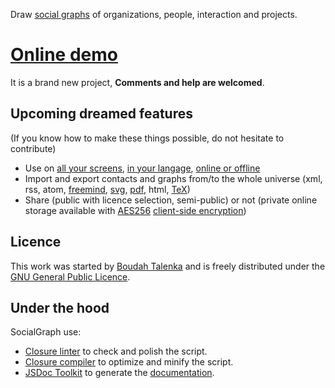 Draw [social graphs](https://en.wikipedia.org/wiki/Social_graph) of organizations, people, interaction and projects.

# [Online demo](http://socialgraph.boudah.pl/?demo)

It is a brand new project, __Comments and help are welcomed__.

## Upcoming dreamed features

(If you know how to make these things possible, do not hesitate to contribute)

* Use on [all your screens](https://en.wikipedia.org/wiki/Responsive_web_design), [in your langage](https://en.wikipedia.org/wiki/Internationalization_and_localization), [online or offline](https://en.wikipedia.org/wiki/Online_and_offline)
* Import and export contacts and graphs from/to the whole universe (xml, rss, atom, [freemind](https://en.wikipedia.org/wiki/FreeMind), [svg](https://en.wikipedia.org/wiki/Scalable_Vector_Graphics), [pdf](https://en.wikipedia.org/wiki/Portable_Document_Format), html, [TeX](https://en.wikipedia.org/wiki/TeX))
* Share (public with licence selection, semi-public) or not (private online storage available with [AES256](https://en.wikipedia.org/wiki/Advanced_Encryption_Standard) [client-side encryption](https://en.wikipedia.org/wiki/Client-Side_Encryption))

## Licence

This work was started by [Boudah Talenka](http://boudah.pl) and is freely distributed under the [GNU General Public Licence](https://www.gnu.org/licenses/gpl.html).

## Under the hood

SocialGraph use:

* [Closure linter](https://code.google.com/p/closure-linter/) to check and polish the script.
* [Closure compiler](http://closure-compiler.googlecode.com/) to optimize and minify the script.
* [JSDoc Toolkit](https://code.google.com/p/jsdoc-toolkit/) to generate the [documentation](http://socialgraph.boudah.pl/doc/).
